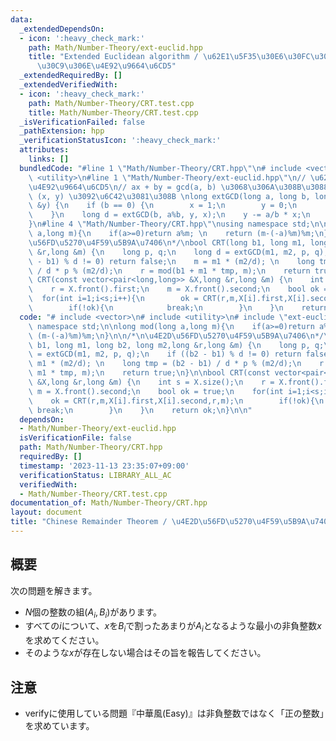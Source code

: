 ```yaml
---
data:
  _extendedDependsOn:
  - icon: ':heavy_check_mark:'
    path: Math/Number-Theory/ext-euclid.hpp
    title: "Extended Euclidean algorithm / \u62E1\u5F35\u30E6\u30FC\u30AF\u30EA\u30C3\
      \u30C9\u306E\u4E92\u9664\u6CD5"
  _extendedRequiredBy: []
  _extendedVerifiedWith:
  - icon: ':heavy_check_mark:'
    path: Math/Number-Theory/CRT.test.cpp
    title: Math/Number-Theory/CRT.test.cpp
  _isVerificationFailed: false
  _pathExtension: hpp
  _verificationStatusIcon: ':heavy_check_mark:'
  attributes:
    links: []
  bundledCode: "#line 1 \"Math/Number-Theory/CRT.hpp\"\n# include <vector>\n# include\
    \ <utility>\n#line 1 \"Math/Number-Theory/ext-euclid.hpp\"\n// \u62E1\u5F35Euclid\u306E\
    \u4E92\u9664\u6CD5\n// ax + by = gcd(a, b) \u3068\u306A\u308B\u3088\u3046\u306A\
    \ (x, y) \u3092\u6C42\u3081\u308B \nlong extGCD(long a, long b, long &x, long\
    \ &y) {\n    if (b == 0) {\n        x = 1;\n        y = 0;\n        return a;\n\
    \    }\n    long d = extGCD(b, a%b, y, x);\n    y -= a/b * x;\n    return d;\n\
    }\n#line 4 \"Math/Number-Theory/CRT.hpp\"\nusing namespace std;\n\nlong mod(long\
    \ a,long m){\n    if(a>=0)return a%m; \n    return (m-(-a)%m)%m;\n}\n\n/*\n\u4E2D\
    \u56FD\u5270\u4F59\u5B9A\u7406\n*/\nbool CRT(long b1, long m1, long b2, long m2,long\
    \ &r,long &m) {\n    long p, q;\n    long d = extGCD(m1, m2, p, q);\n    if ((b2\
    \ - b1) % d != 0) return false;\n    m = m1 * (m2/d); \n    long tmp = (b2 - b1)\
    \ / d * p % (m2/d);\n    r = mod(b1 + m1 * tmp, m);\n    return true;\n}\n\nbool\
    \ CRT(const vector<pair<long,long>> &X,long &r,long &m) {\n    int s = X.size();\n\
    \    r = X.front().first;\n    m = X.front().second;\n    bool ok = true;\n  \
    \  for(int i=1;i<s;i++){\n        ok = CRT(r,m,X[i].first,X[i].second,r,m);\n\
    \        if(!ok){\n            break;\n        }\n    }\n    return ok;\n}\n\n"
  code: "# include <vector>\n# include <utility>\n# include \"ext-euclid.hpp\"\nusing\
    \ namespace std;\n\nlong mod(long a,long m){\n    if(a>=0)return a%m; \n    return\
    \ (m-(-a)%m)%m;\n}\n\n/*\n\u4E2D\u56FD\u5270\u4F59\u5B9A\u7406\n*/\nbool CRT(long\
    \ b1, long m1, long b2, long m2,long &r,long &m) {\n    long p, q;\n    long d\
    \ = extGCD(m1, m2, p, q);\n    if ((b2 - b1) % d != 0) return false;\n    m =\
    \ m1 * (m2/d); \n    long tmp = (b2 - b1) / d * p % (m2/d);\n    r = mod(b1 +\
    \ m1 * tmp, m);\n    return true;\n}\n\nbool CRT(const vector<pair<long,long>>\
    \ &X,long &r,long &m) {\n    int s = X.size();\n    r = X.front().first;\n   \
    \ m = X.front().second;\n    bool ok = true;\n    for(int i=1;i<s;i++){\n    \
    \    ok = CRT(r,m,X[i].first,X[i].second,r,m);\n        if(!ok){\n           \
    \ break;\n        }\n    }\n    return ok;\n}\n\n"
  dependsOn:
  - Math/Number-Theory/ext-euclid.hpp
  isVerificationFile: false
  path: Math/Number-Theory/CRT.hpp
  requiredBy: []
  timestamp: '2023-11-13 23:35:07+09:00'
  verificationStatus: LIBRARY_ALL_AC
  verifiedWith:
  - Math/Number-Theory/CRT.test.cpp
documentation_of: Math/Number-Theory/CRT.hpp
layout: document
title: "Chinese Remainder Theorem / \u4E2D\u56FD\u5270\u4F59\u5B9A\u7406"
---
```


## 概要
次の問題を解きます。
- $N$個の整数の組$(A_i,B_i)$があります。
- すべての$i$について、$x$を$B_i$で割ったあまりが$A_i$となるような最小の非負整数$x$を求めてください。
- そのような$x$が存在しない場合はその旨を報告してください。

## 注意
- verifyに使用している問題『中華風(Easy)』は非負整数ではなく「正の整数」を求めています。

